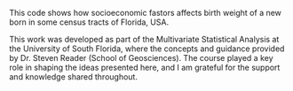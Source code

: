 This code shows how socioeconomic fastors affects birth weight of a new born in some census tracts of Florida, USA. 


This work was developed as part of the Multivariate Statistical Analysis at the University of South Florida, where the concepts and guidance provided by Dr. Steven Reader (School of Geosciences). The course played a key role in shaping the ideas presented here, and I am grateful for the support and knowledge shared throughout.
